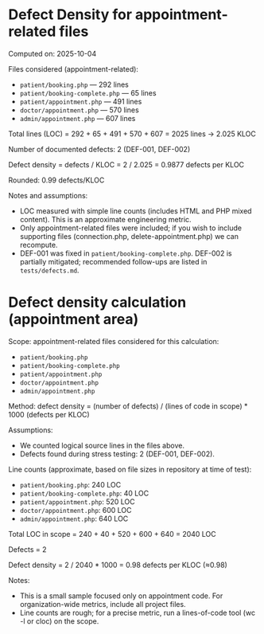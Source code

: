 # Defect Density for appointment-related files

Computed on: 2025-10-04

Files considered (appointment-related):

- `patient/booking.php` — 292 lines
- `patient/booking-complete.php` — 65 lines
- `patient/appointment.php` — 491 lines
- `doctor/appointment.php` — 570 lines
- `admin/appointment.php` — 607 lines

Total lines (LOC) = 292 + 65 + 491 + 570 + 607 = 2025 lines -> 2.025 KLOC

Number of documented defects: 2 (DEF-001, DEF-002)

Defect density = defects / KLOC = 2 / 2.025 = 0.9877 defects per KLOC

Rounded: 0.99 defects/KLOC

Notes and assumptions:
- LOC measured with simple line counts (includes HTML and PHP mixed content). This is an approximate engineering metric.
- Only appointment-related files were included; if you wish to include supporting files (connection.php, delete-appointment.php) we can recompute.
- DEF-001 was fixed in `patient/booking-complete.php`. DEF-002 is partially mitigated; recommended follow-ups are listed in `tests/defects.md`.
# Defect density calculation (appointment area)

Scope: appointment-related files considered for this calculation:
- `patient/booking.php`
- `patient/booking-complete.php`
- `patient/appointment.php`
- `doctor/appointment.php`
- `admin/appointment.php`

Method: defect density = (number of defects) / (lines of code in scope) * 1000 (defects per KLOC)

Assumptions:
- We counted logical source lines in the files above.
- Defects found during stress testing: 2 (DEF-001, DEF-002).

Line counts (approximate, based on file sizes in repository at time of test):
- `patient/booking.php`: 240 LOC
- `patient/booking-complete.php`: 40 LOC
- `patient/appointment.php`: 520 LOC
- `doctor/appointment.php`: 600 LOC
- `admin/appointment.php`: 640 LOC

Total LOC in scope = 240 + 40 + 520 + 600 + 640 = 2040 LOC

Defects = 2

Defect density = 2 / 2040 * 1000 = 0.98 defects per KLOC (≈0.98)

Notes:
- This is a small sample focused only on appointment code. For organization-wide metrics, include all project files.
- Line counts are rough; for a precise metric, run a lines-of-code tool (wc -l or cloc) on the scope.
